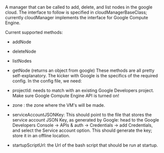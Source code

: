 A manager that can be called to add, delete, and list nodes in the google cloud. The interface to follow is specified in cloudManagerBaseClass; currently cloudManager implements the interface for Google Compute Engine.

Current supported methods:

- addNode
- deleteNode
- listNodes
- getNode (returns an object from google)
These methods are all pretty self-explanatory. The kicker with Google is the specifics of the required config. In the config file, we need:

- projectId: needs to match with an existing Google Developers project. Make sure Google Compute Engine API is turned on!
- zone : the zone where the VM's will be made.
- serviceAccountJSONKey: This should point to the file that stores the service account JSON Key, as generated by Google: head to the Google Developers Console -> APIs & auth -> Credentials -> add Credentials, and select the Service account option. This should generate the key; store it in an offline location.
- startupScriptUrl: the Url of the bash script that should be run at startup.
